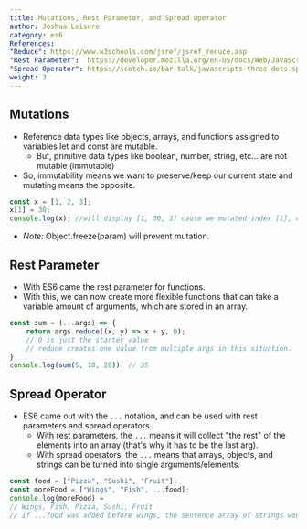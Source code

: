 ```yaml
---
title: Mutations, Rest Parameter, and Spread Operator
author: Joshua Leisure
category: es6
References:
"Reduce": https://www.w3schools.com/jsref/jsref_reduce.asp
"Rest Parameter":  https://developer.mozilla.org/en-US/docs/Web/JavaScript/Reference/Functions/rest_parameters
"Spread Operator": https://scotch.io/bar-talk/javascripts-three-dots-spread-vs-rest-operators543
weight: 3
---
```


## Mutations
- Reference data types like objects, arrays, and functions assigned to variables let and const are mutable. 
  - But, primitive data types like boolean, number, string, etc... are not mutable (immutable)
- So, immutability means we want to preserve/keep our current state and mutating means the opposite. 

```javascript
const x = [1, 2, 3];
x[1] = 30;
console.log(x); //will display [1, 30, 3] cause we mutated index [1], changing 2 to 30.
```
- *Note:* Object.freeze(param) will prevent mutation.

## Rest Parameter
- With ES6 came the rest parameter for functions.
- With this, we can now create more flexible functions that can take a variable amount of arguments, which are stored in an array.

```javascript
const sum = (...args) => {
    return args.reduce((x, y) => x + y, 0); 
    // 0 is just the starter value
    // reduce creates one value from multiple args in this situation.
}
console.log(sum(5, 10, 20)); // 35
```

## Spread Operator 
- ES6 came out with the `...` notation, and can be used with rest parameters and spread operators. 
  - With rest parameters, the `...` means it will collect "the rest" of the elements into an array (that's why it has to be the last arg).
  - With spread operators, the `...` means that arrays, objects, and strings can be turned into single arguments/elements.

```javascript
const food = ["Pizza", "Sushi", "Fruit"];
const moreFood = ["Wings", "Fish", ...food];
console.log(moreFood) = 
// Wings, Fish, Pizza, Sushi, Fruit 
// If ...food was added before wings, the sentence array of strings would be in a different order.